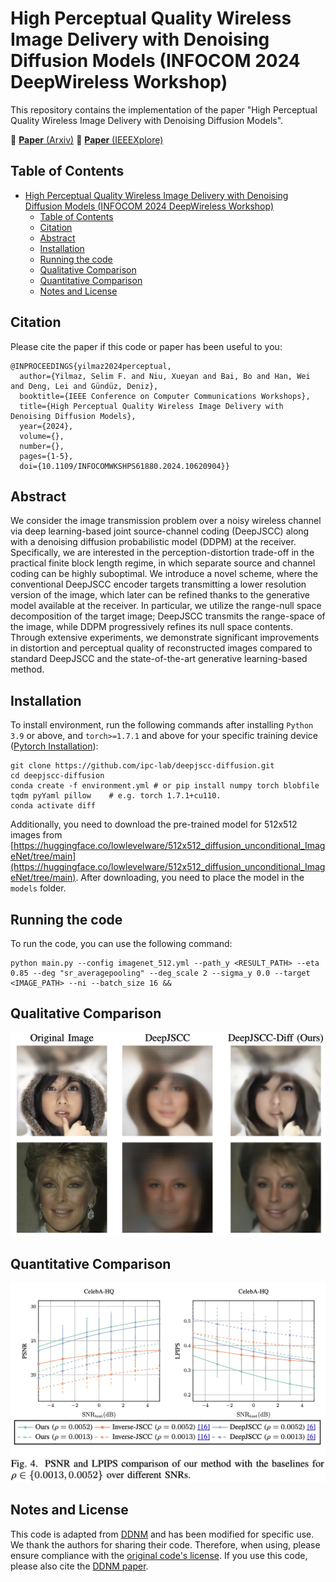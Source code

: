 # High Perceptual Quality Wireless Image Delivery with Denoising Diffusion Models (INFOCOM 2024 DeepWireless Workshop)
This repository contains the implementation of the paper "High Perceptual Quality Wireless Image Delivery with Denoising Diffusion Models".

📖 [**Paper** (Arxiv)](https://arxiv.org/pdf/2309.15889)
📝 [**Paper** (IEEEXplore)](https://ieeexplore.ieee.org/abstract/document/10620904)


## Table of Contents
- [High Perceptual Quality Wireless Image Delivery with Denoising Diffusion Models (INFOCOM 2024 DeepWireless Workshop)](#high-perceptual-quality-wireless-image-delivery-with-denoising-diffusion-models-infocom-2024-deepwireless-workshop)
  - [Table of Contents](#table-of-contents)
  - [Citation](#citation)
  - [Abstract](#abstract)
  - [Installation](#installation)
  - [Running the code](#running-the-code)
  - [Qualitative Comparison](#qualitative-comparison)
  - [Quantitative Comparison](#quantitative-comparison)
  - [Notes and License](#notes-and-license)


## Citation
Please cite the paper if this code or paper has been useful to you:

```
@INPROCEEDINGS{yilmaz2024perceptual,
  author={Yilmaz, Selim F. and Niu, Xueyan and Bai, Bo and Han, Wei and Deng, Lei and Gündüz, Deniz},
  booktitle={IEEE Conference on Computer Communications Workshops}, 
  title={High Perceptual Quality Wireless Image Delivery with Denoising Diffusion Models}, 
  year={2024},
  volume={},
  number={},
  pages={1-5},
  doi={10.1109/INFOCOMWKSHPS61880.2024.10620904}}
```

## Abstract
We consider the image transmission problem over a noisy wireless channel via deep learning-based joint source-channel coding (DeepJSCC) along with a denoising diffusion probabilistic model (DDPM) at the receiver. Specifically, we are interested in the perception-distortion trade-off in the practical finite block length regime, in which separate source and channel coding can be highly suboptimal. We introduce a novel scheme, where the conventional DeepJSCC encoder targets transmitting a lower resolution version of the image, which later can be refined thanks to the generative model available at the receiver. In particular, we utilize the range-null space decomposition of the target image; DeepJSCC transmits the range-space of the image, while DDPM progressively refines its null space contents. Through extensive experiments, we demonstrate significant improvements in distortion and perceptual quality of reconstructed images compared to standard DeepJSCC and the state-of-the-art generative learning-based method.

## Installation
To install environment, run the following commands after installing `Python 3.9` or above, and `torch>=1.7.1` and above for your specific training device ([Pytorch Installation](https://pytorch.org/get-started)):

```
git clone https://github.com/ipc-lab/deepjscc-diffusion.git
cd deepjscc-diffusion
conda create -f environment.yml # or pip install numpy torch blobfile tqdm pyYaml pillow    # e.g. torch 1.7.1+cu110.
conda activate diff
```

Additionally, you need to download the pre-trained model for 512x512 images from [https://huggingface.co/lowlevelware/512x512_diffusion_unconditional_ImageNet/tree/main](https://huggingface.co/lowlevelware/512x512_diffusion_unconditional_ImageNet/tree/main). After downloading, you need to place the model in the `models` folder.

## Running the code
To run the code, you can use the following command:
```
python main.py --config imagenet_512.yml --path_y <RESULT_PATH> --eta 0.85 --deg "sr_averagepooling" --deg_scale 2 --sigma_y 0.0 --target <IMAGE_PATH> --ni --batch_size 16 &&
```

## Qualitative Comparison
![Visual comparison](assets/visual_comparison.png)

## Quantitative Comparison
![Quantitative comparison](assets/comparison.png)

## Notes and License
This code is adapted from [DDNM](https://github.com/wyhuai/DDNM) and has been modified for specific use. We thank the authors for sharing their code. Therefore, when using, please ensure compliance with the [original code's license](https://github.com/wyhuai/DDNM/blob/main/LICENSE.txt). If you use this code, please also cite the [DDNM paper](https://arxiv.org/pdf/2212.00490).